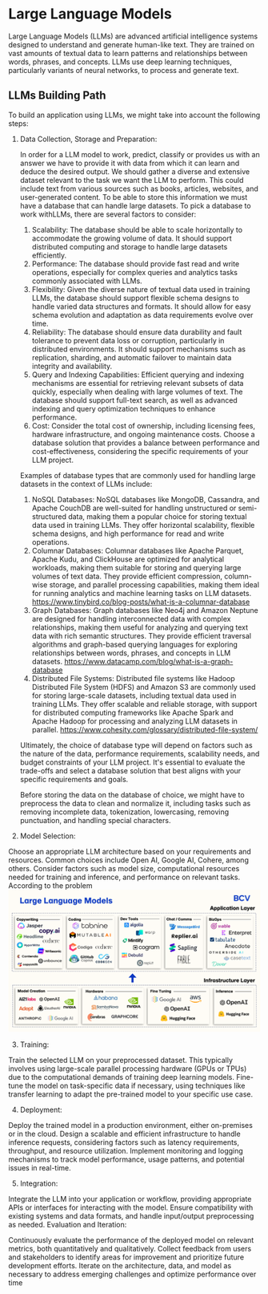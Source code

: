 # Large Language Models

Large Language Models (LLMs) are advanced artificial intelligence systems designed to understand and generate human-like text. They are trained on vast amounts of textual data to learn patterns and relationships between words, phrases, and concepts. LLMs use deep learning techniques, particularly variants of neural networks, to process and generate text.

## LLMs Building Path

To build an application using LLMs, we might take into account the following steps:

1. Data Collection, Storage and Preparation:

   In order for a LLM model to work, predict, classify or provides us with an answer we have to provide it with data from which it can learn and deduce the desired output. We should gather a diverse and extensive dataset relevant to the task we want the LLM to perform. This could include text from various sources such as books, articles, websites, and user-generated content. To be able to store this information we must have a database that can handle large datasets. To pick a database to work withLLMs, there are several factors to consider:

   1. Scalability: The database should be able to scale horizontally to accommodate the growing volume of data. It should support distributed computing and storage to handle large datasets efficiently.
   2. Performance: The database should provide fast read and write operations, especially for complex queries and analytics tasks commonly associated with LLMs.
   3. Flexibility: Given the diverse nature of textual data used in training LLMs, the database should support flexible schema designs to handle varied data structures and formats. It should allow for easy schema evolution and adaptation as data requirements evolve over time.
   4. Reliability: The database should ensure data durability and fault tolerance to prevent data loss or corruption, particularly in distributed environments. It should support mechanisms such as replication, sharding, and automatic failover to maintain data integrity and availability.
   5. Query and Indexing Capabilities: Efficient querying and indexing mechanisms are essential for retrieving relevant subsets of data quickly, especially when dealing with large volumes of text. The database should support full-text search, as well as advanced indexing and query optimization techniques to enhance performance.
   6. Cost: Consider the total cost of ownership, including licensing fees, hardware infrastructure, and ongoing maintenance costs. Choose a database solution that provides a balance between performance and cost-effectiveness, considering the specific requirements of your LLM project.

   Examples of database types that are commonly used for handling large datasets in the context of LLMs include:

   1. NoSQL Databases: NoSQL databases like MongoDB, Cassandra, and Apache CouchDB are well-suited for handling unstructured or semi-structured data, making them a popular choice for storing textual data used in training LLMs. They offer horizontal scalability, flexible schema designs, and high performance for read and write operations.
   2. Columnar Databases: Columnar databases like Apache Parquet, Apache Kudu, and ClickHouse are optimized for analytical workloads, making them suitable for storing and querying large volumes of text data. They provide efficient compression, column-wise storage, and parallel processing capabilities, making them ideal for running analytics and machine learning tasks on LLM datasets. https://www.tinybird.co/blog-posts/what-is-a-columnar-database
   3. Graph Databases: Graph databases like Neo4j and Amazon Neptune are designed for handling interconnected data with complex relationships, making them useful for analyzing and querying text data with rich semantic structures. They provide efficient traversal algorithms and graph-based querying languages for exploring relationships between words, phrases, and concepts in LLM datasets. https://www.datacamp.com/blog/what-is-a-graph-database
   4. Distributed File Systems: Distributed file systems like Hadoop Distributed File System (HDFS) and Amazon S3 are commonly used for storing large-scale datasets, including textual data used in training LLMs. They offer scalable and reliable storage, with support for distributed computing frameworks like Apache Spark and Apache Hadoop for processing and analyzing LLM datasets in parallel. https://www.cohesity.com/glossary/distributed-file-system/

   Ultimately, the choice of database type will depend on factors such as the nature of the data, performance requirements, scalability needs, and budget constraints of your LLM project. It's essential to evaluate the trade-offs and select a database solution that best aligns with your specific requirements and goals.

   Before storing the data on the database of choice, we might have to preprocess the data to clean and normalize it, including tasks such as removing incomplete data, tokenization, lowercasing, removing punctuation, and handling special characters.

2. Model Selection:

Choose an appropriate LLM architecture based on your requirements and resources. Common choices include Open AI, Google AI, Cohere, among others.
Consider factors such as model size, computational resources needed for training and inference, and performance on relevant tasks.
According to the problem
![types of llms](image.png)

3. Training:

Train the selected LLM on your preprocessed dataset. This typically involves using large-scale parallel processing hardware (GPUs or TPUs) due to the computational demands of training deep learning models.
Fine-tune the model on task-specific data if necessary, using techniques like transfer learning to adapt the pre-trained model to your specific use case.

4. Deployment:

Deploy the trained model in a production environment, either on-premises or in the cloud.
Design a scalable and efficient infrastructure to handle inference requests, considering factors such as latency requirements, throughput, and resource utilization.
Implement monitoring and logging mechanisms to track model performance, usage patterns, and potential issues in real-time.

5. Integration:

Integrate the LLM into your application or workflow, providing appropriate APIs or interfaces for interacting with the model.
Ensure compatibility with existing systems and data formats, and handle input/output preprocessing as needed.
Evaluation and Iteration:

Continuously evaluate the performance of the deployed model on relevant metrics, both quantitatively and qualitatively.
Collect feedback from users and stakeholders to identify areas for improvement and prioritize future development efforts.
Iterate on the architecture, data, and model as necessary to address emerging challenges and optimize performance over time
